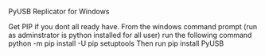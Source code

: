 PyUSB Replicator for Windows 

Get PIP if you dont all ready have.
From the windows command prompt (run as adminstrator is python installed for all user) run the following command
python -m pip install -U pip setuptools
Then run
pip install PyUSB
